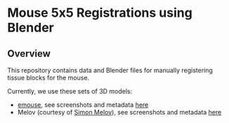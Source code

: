 # Mouse 5x5 Registrations using Blender

## Overview

This repository contains data and Blender files for manually registering tissue blocks for the mouse.

Currently, we use these sets of 3D models:

- [emouse](https://www.emouseatlas.org/emap/home.html), see screenshots and metadata [here](METADATA_EMOUSE.md)
- Melov (courtesy of [Simon Melov](https://www.buckinstitute.org/lab/melov-lab/)), see screenshots and metadata [here](METADATA_MELOV.MD)
